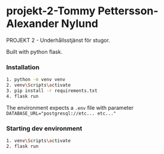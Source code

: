 # projekt-2-Tommy Pettersson- Alexander Nylund
PROJEKT 2 - Underhållsstjänst för stugor. 

Built with python flask.

### Installation
```bash
1. python -m venv venv 
2. venv\Scripts\activate
3. pip install -r requirements.txt
4. flask run
```
The environment expects a `.env` file with parameter `DATABASE_URL="postgresql://etc... etc..."`

### Starting dev environment 
```bash
1. venv\Scripts\activate
2. flask run
```

